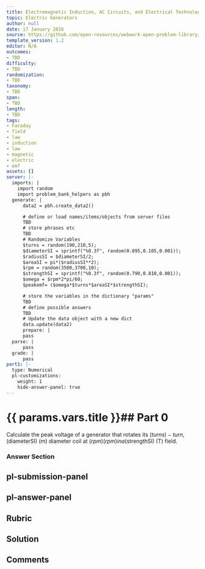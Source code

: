 ```yaml
---
title: Electromagnetic Induction, AC Circuits, and Electrical Technologies
topic: Electric Generators
author: null
date: 17 January 2018
source: https://github.com/open-resources/webwork-open-problem-library/tree/master/Contrib/BrockPhysics/College_Physics_Urone/23.Electromagnetic_Induction_AC_Circuits_and_Electrical_Technologies/23-05.Electric_Generators/NU_U17_23_05_001.pg
template_version: 1.2
editor: N/A
outcomes:
- TBD
difficulty:
- TBD
randomization:
- TBD
taxonomy:
- TBD
span:
- TBD
length:
- TBD
tags:
- Faraday
- field
- law
- induction
- law
- magnetic
- electric
- emf
assets: []
server: |-
  imports: |
    import random
    import problem_bank_helpers as pbh
  generate: |
      data2 = pbh.create_data2()

      # define or load names/items/objects from server files
      TBD
      # store phrases etc
      TBD
      # Randomize Variables
      $turns = random(190,210,5);
      $diameterSI = sprintf("%0.3f", random(0.095,0.105,0.001));
      $radiusSI = $diameterSI/2;
      $areaSI = pi*($radiusSI**2);
      $rpm = random(3500,3700,10);
      $strengthSI = sprintf("%0.3f", random(0.790,0.810,0.001));
      $omega = $rpm*2*pi/60;
      $peakemf= ($omega*$turns*$areaSI*$strengthSI);

      # store the variables in the dictionary "params"
      TBD
      # define possible answers
      TBD
      # Update the data object with a new dict
      data.update(data2)
      prepare: |
      pass
  parse: |
      pass
  grade: |
      pass
part1: |-
  type: Numerical
  pl-customizations:
    weight: 1
    hide-answer-panel: true
---
```


# {{ params.vars.title }}## Part 0 
Calculate the peak voltage of a generator that rotates its ($turns)-turn, ($diameterSI) (m) diameter coil at ($rpm) (rpm) in a ($strengthSI) (T) field. 


### Answer Section 


## pl-submission-panel 


## pl-answer-panel 


## Rubric 


## Solution 


## Comments 


